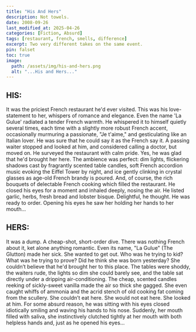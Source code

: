 ```yaml
---
title: "His And Hers"
description: Not towels.
date: 2008-09-26
last_modified_at: 2025-04-26
categories: [Fiction, Absurd]
tags: [restaurant, french, smells, difference]
excerpt: Two very different takes on the same event.
pin: falset
toc: true
image:
  path: /assets/img/his-and-hers.png
  alt: "...His and Hers..."
---
```


## HIS: 

It was the priciest French restaurant he'd ever visited. This was his love-statement to her, whispers of romance and elegance. Even the name 'La Gulue' radiated a tender French warmth. He whispered it to himself quietly several times, each time with a slightly more robust French accent, occasionally murmuring a passionate, "Je t'aime," and gesticulating like an Italian lover. He was sure that he could say it as the French say it. A passing waiter stopped and looked at him, and considered calling a doctor, but moved on. He surveyed the restaurant with calm pride. Yes, he was glad that he'd brought her here. The ambience was perfect: dim lights, flickering shadows cast by fragrantly scented table candles, soft French accordion music evoking the Eiffel Tower by night, and ice gently clinking in crystal glasses as age-old French brandy is poured. And, of course, the rich bouquets of delectable French cooking which filled the restaurant. He closed his eyes for a moment and inhaled deeply, nosing the air. He listed garlic, herbs, fresh bread and lobster bisque. Delightful, he thought. He was ready to order.  Opening his eyes he saw her holding her hands to her mouth...

## HERS: 

It was a dump. A cheap-shot, short-order dive. There was nothing French about it, ket alone anything romantic. Even its name, "La Gulue" (The Glutton) made her sick. She wanted to get out. Who was he trying to kid? What was he trying to prove? Did he think she was born yesterday? She couldn’t believe that he'd brought her to this place. The tables were shoddy, the waiters rude, the lights so dim she could barely see, and the table sat directly under a dripping air-conditioning. The cheap, scented candles reeking of sickly-sweet vanilla made the air so thick she gagged. She even caught whiffs of ammonia and the acrid stench of old cooking fat coming from the scullery. She couldn’t eat here. She would not eat here. She looked at him. For some absurd reason, he was sitting with his eyes closed idiotically smiling and waving his hands to his nose. Suddenly, her mouth filled with saliva, she instinctively clutched tightly at her mouth with both helpless hands and, just as he opened his eyes...
